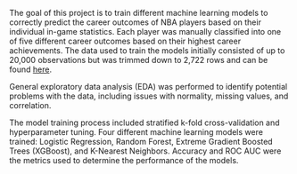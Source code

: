 The goal of this project is to train different machine learning models to correctly predict the career outcomes of NBA players based on their individual in-game statistics. Each player was manually classified into one of five different career outcomes based on their highest career achievements. The data used to train the models initially consisted of up to 20,000 observations but was trimmed down to 2,722 rows and can be found [here](https://www.kaggle.com/datasets/sumitrodatta/nba-aba-baa-stats?resource=download&select=Advanced.csv).


General exploratory data analysis (EDA) was performed to identify potential problems with the data, including issues with normality, missing values, and correlation.

The model training process included stratified k-fold cross-validation and hyperparameter tuning. Four different machine learning models were trained: Logistic Regression, Random Forest, Extreme Gradient Boosted Trees (XGBoost), and K-Nearest Neighbors. Accuracy and ROC AUC were the metrics used to determine the performance of the models.